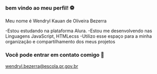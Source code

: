 ### bem vindo ao meu perfil! ⚽

Meu nome é Wendryl Kauan de Oliveira Bezerra

-Estou estudando na plataforma Alura.
-Estou me desenvolvendo nas Linguagens JavaScript, HTMLecss
-Utilizo esse espaço para a minha organização e compartilhamento dos meus projetos

### Você pode entrar em contato comigo 📧
wendryl.bezerra@escola.pr.gov.br
